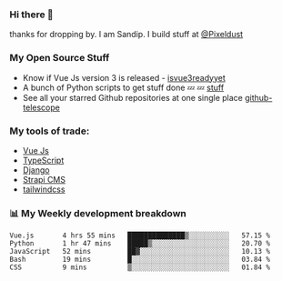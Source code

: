 ### Hi there 👋

thanks for dropping by.
I am Sandip. I build stuff at [@Pixeldust](github.com/pixeldust-in/)

###  **My Open Source Stuff**

 - Know if Vue Js version 3 is released -  [isvue3readyyet](https://github.com/sandiprb/isvue3readyyet)
 - A bunch of Python scripts to get stuff done 💤 💤 [stuff](https://github.com/sandiprb/stuff)
 - See all your starred Github repositories at one single place [github-telescope](https://github.com/sandiprb/github-telescope)



###  **My tools of trade:**
 - [Vue Js](https://github.com/vuejs/vue/)
 - [TypeScript](https://github.com/microsoft/TypeScript)
 - [Django](github.com/django/django)
 - [Strapi CMS](github.com/strapi/strapi)
 - [tailwindcss](https://github.com/tailwindlabs/tailwindcss)


###  📊 **My Weekly development breakdown**
<!--START_SECTION:waka-->
```text
Vue.js       4 hrs 55 mins   ██████████████▒░░░░░░░░░░   57.15 % 
Python       1 hr 47 mins    █████▒░░░░░░░░░░░░░░░░░░░   20.70 % 
JavaScript   52 mins         ██▓░░░░░░░░░░░░░░░░░░░░░░   10.13 % 
Bash         19 mins         █░░░░░░░░░░░░░░░░░░░░░░░░   03.84 % 
CSS          9 mins          ▒░░░░░░░░░░░░░░░░░░░░░░░░   01.84 % 
```
<!--END_SECTION:waka-->
